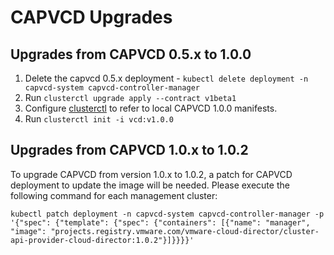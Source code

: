 # CAPVCD Upgrades

## Upgrades from CAPVCD 0.5.x to 1.0.0

1. Delete the capvcd 0.5.x deployment - `kubectl delete deployment -n capvcd-system capvcd-controller-manager`
2. Run `clusterctl upgrade apply --contract v1beta1`
3. Configure [clusterctl](CLUSTERCTL.md#clusterctl_set_up) to refer to local CAPVCD 1.0.0 manifests.
4. Run `clusterctl init -i vcd:v1.0.0`

## Upgrades from CAPVCD 1.0.x to 1.0.2
To upgrade CAPVCD from version 1.0.x to 1.0.2, a patch for CAPVCD deployment to update the image will be needed. Please execute the following command for each management cluster:

```kubectl patch deployment -n capvcd-system capvcd-controller-manager -p '{"spec": {"template": {"spec": {"containers": [{"name": "manager", "image": "projects.registry.vmware.com/vmware-cloud-director/cluster-api-provider-cloud-director:1.0.2"}]}}}}'```

